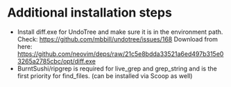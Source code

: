 # Additional installation steps
- Install diff.exe for UndoTree and make sure it is in the environment path. Check: https://github.com/mbbill/undotree/issues/168
  Download from here: https://github.com/neovim/deps/raw/21c5e8bdda33521a6ed497b315e03265a2785cbc/opt/diff.exe
- BurntSushi/ripgrep is required for live_grep and grep_string and is the first priority for find_files. (can be installed via Scoop as well)

